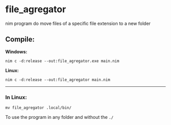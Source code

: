 # file_agregator
nim program do move files of a specific file extension to a new folder

## Compile:

**Windows:**
```
nim c -d:release --out:file_agregator.exe main.nim
```

**Linux:**
```
nim c -d:release --out:file_agregator main.nim
```

---


### In Linux:

```
mv file_agregator .local/bin/
```
To use the program in any folder and without the `./` 
